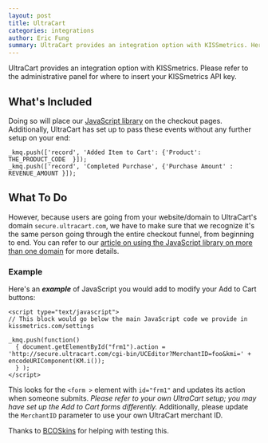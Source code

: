 ```yaml
---
layout: post
title: UltraCart
categories: integrations
author: Eric Fung
summary: UltraCart provides an integration option with KISSmetrics. Here's what you need to know.
---
```

UltraCart provides an integration option with KISSmetrics. Please refer to the administrative panel for where to insert your KISSmetrics API key.

## What's Included

Doing so will place our [JavaScript library][js] on the checkout pages. Additionally, UltraCart has set up to pass these events without any further setup on your end:

    _kmq.push(['record', 'Added Item to Cart': {'Product': THE_PRODUCT_CODE  }]);
    _kmq.push(['record', 'Completed Purchase', {'Purchase Amount' : REVENUE_AMOUNT }]);

## What To Do

However, because users are going from your website/domain to UltraCart's domain `secure.ultracart.com`, we have to make sure that we recognize it's the same person going through the entire checkout funnel, from beginning to end. You can refer to our [article on using the JavaScript library on more than one domain][domains] for more details.

### Example

Here's an ***example*** of JavaScript you would add to modify your Add to Cart buttons:

    <script type="text/javascript">
    // This block would go below the main JavaScript code we provide in kissmetrics.com/settings

    _kmq.push(function()
      { document.getElementById("frm1").action = 'http://secure.ultracart.com/cgi-bin/UCEditor?MerchantID=foo&kmi=' + encodeURIComponent(KM.i());
      } );
    </script>

This looks for the `<form >` element with `id="frm1"` and updates its action when someone submits. *Please refer to your own UltraCart setup; you may have set up the Add to Cart forms differently.* Additionally, please update the `MerchantID` parameter to use your own UltraCart merchant ID.

Thanks to [BCOSkins][bco] for helping with testing this.

[js]: /apis/javascript
[domains]: /apis/javascript/tracking-multiple-domains
[bco]: http://www.bcoskins.com

[live]: http://support.kissmetrics.com/tools/live